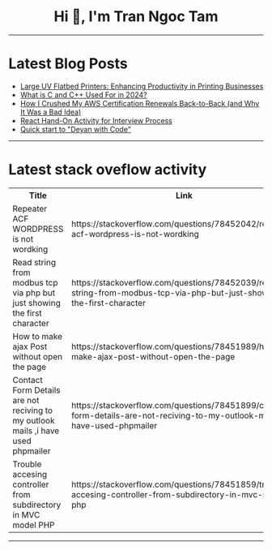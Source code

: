 <h1 align="center">Hi 👋, I'm Tran Ngoc Tam</h1>

---

# Latest Blog Posts 
<!-- BLOG-POST-LIST:START -->
- [Large UV Flatbed Printers: Enhancing Productivity in Printing Businesses](https://dev.to/abychen/large-uv-flatbed-printers-enhancing-productivity-in-printing-businesses-29jb)
- [What is C and C++ Used For in 2024?](https://dev.to/thekarlesi/what-is-c-and-c-used-for-in-2024-532m)
- [How I Crushed My AWS Certification Renewals Back-to-Back &lpar;and Why It Was a Bad Idea&rpar;](https://dev.to/aws-builders/how-i-crushed-my-aws-certification-renewals-back-to-back-and-why-it-was-a-bad-idea-56fh)
- [React Hand-On Activity for Interview Process](https://dev.to/zeeshanali0704/react-hand-on-activity-for-interview-process-1cl)
- [Quick start to &quot;Deyan with Code&quot;](https://dev.to/deyanwithcode/quick-start-to-deyan-with-code-5512)
<!-- BLOG-POST-LIST:END -->

---

# Latest stack oveflow activity
<table>
  <tr><th>Title</th><th>Link</th></tr>
  <!-- STACKOVERFLOW:START --><tr><td>Repeater ACF WORDPRESS is not wordking</td><td>https://stackoverflow.com/questions/78452042/repeater-acf-wordpress-is-not-wordking</td></tr><tr><td>Read string from modbus tcp via php but just showing the first character</td><td>https://stackoverflow.com/questions/78452039/read-string-from-modbus-tcp-via-php-but-just-showing-the-first-character</td></tr><tr><td>How to make ajax Post without open the page</td><td>https://stackoverflow.com/questions/78451989/how-to-make-ajax-post-without-open-the-page</td></tr><tr><td>Contact Form Details are not reciving to my outlook mails ,i have used phpmailer</td><td>https://stackoverflow.com/questions/78451899/contact-form-details-are-not-reciving-to-my-outlook-mails-i-have-used-phpmailer</td></tr><tr><td>Trouble accesing controller from subdirectory in MVC model PHP</td><td>https://stackoverflow.com/questions/78451859/trouble-accesing-controller-from-subdirectory-in-mvc-model-php</td></tr><!-- STACKOVERFLOW:END -->
</table>

---


